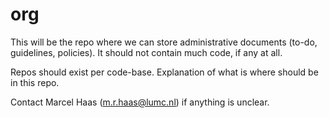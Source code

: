 # org

This will be the repo where we can store administrative documents (to-do, guidelines, policies). It should not contain much code, if any at all.

Repos should exist per code-base. Explanation of what is where should be in this repo.

Contact Marcel Haas (m.r.haas@lumc.nl) if anything is unclear.
